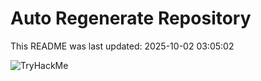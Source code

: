 # Auto Regenerate Repository

This README was last updated: 2025-10-02 03:05:02

 ![TryHackMe](https://tryhackme.com/badge/533634)